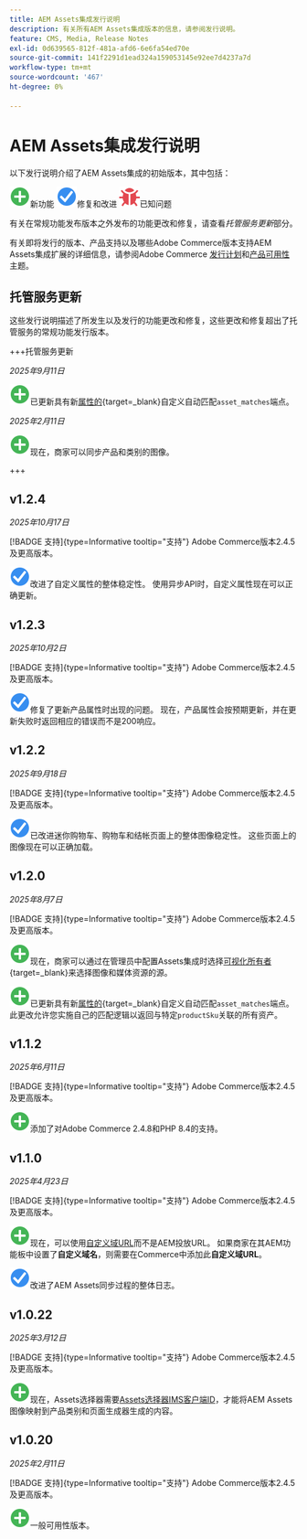 ```yaml
---
title: AEM Assets集成发行说明
description: 有关所有AEM Assets集成版本的信息，请参阅发行说明。
feature: CMS, Media, Release Notes
exl-id: 0d639565-812f-481a-afd6-6e6fa54ed70e
source-git-commit: 141f2291d1ead324a159053145e92ee7d4237a7d
workflow-type: tm+mt
source-wordcount: '467'
ht-degree: 0%

---
```


# AEM Assets集成发行说明

以下发行说明介绍了AEM Assets集成的初始版本，其中包括：

![新](../assets/new.svg)新功能
![已修复问题](../assets/fix.svg)修复和改进
![已知问题](../assets/bug.svg)已知问题

有关在常规功能发布版本之外发布的功能更改和修复，请查看&#x200B;_托管服务更新_&#x200B;部分。

有关即将发行的版本、产品支持以及哪些Adobe Commerce版本支持AEM Assets集成扩展的详细信息，请参阅Adobe Commerce [发行计划](https://experienceleague.adobe.com/zh-hans/docs/commerce-operations/release/planning/schedule)和[产品可用性](https://experienceleague.adobe.com/zh-hans/docs/commerce-operations/release/product-availability)主题。

## 托管服务更新

这些发行说明描述了所发生以及发行的功能更改和修复，这些更改和修复超出了托管服务的常规功能发行版本。

+++托管服务更新

_2025年9月11日_

![新问题](../assets/new.svg)已更新具有新[属性的](https://experienceleague.adobe.com/zh-hans/docs/commerce/aem-assets-integration/synchronize/custom-match){target=_blank}自定义自动匹配`asset_matches`端点。

_2025年2月11日_

![新问题](../assets/new.svg)现在，商家可以同步产品和类别的图像。

+++

## v1.2.4

_2025年10月17日_

[!BADGE 支持]{type=Informative tooltip="支持"} Adobe Commerce版本2.4.5及更高版本。

![修复了问题](../assets/fix.svg)<!-- Issue ACAP-1155 -->改进了自定义属性的整体稳定性。 使用异步API时，自定义属性现在可以正确更新。

## v1.2.3

_2025年10月2日_

[!BADGE 支持]{type=Informative tooltip="支持"} Adobe Commerce版本2.4.5及更高版本。

![修复了问题](../assets/fix.svg)<!-- Issue ACAP-1135 -->修复了更新产品属性时出现的问题。 现在，产品属性会按预期更新，并在更新失败时返回相应的错误而不是200响应。

## v1.2.2

_2025年9月18日_

[!BADGE 支持]{type=Informative tooltip="支持"} Adobe Commerce版本2.4.5及更高版本。

![已修复问题](../assets/fix.svg)<!-- Issue ACAP-1110 -->已改进迷你购物车、购物车和结帐页面上的整体图像稳定性。 这些页面上的图像现在可以正确加载。

## v1.2.0

_2025年8月7日_

[!BADGE 支持]{type=Informative tooltip="支持"} Adobe Commerce版本2.4.5及更高版本。

![新问题](../assets/new.svg)<!-- Issue ACAP-1018 -->现在，商家可以通过在管理员中配置Assets集成时选择[可视化所有者](https://experienceleague.adobe.com/zh-hans/docs/commerce/aem-assets-integration/get-started/setup-synchronization){target=_blank}来选择图像和媒体资源的源。

![新问题](../assets/new.svg)<!-- Issue ACAP-1078 -->已更新具有新[属性的](https://experienceleague.adobe.com/zh-hans/docs/commerce/aem-assets-integration/synchronize/custom-match){target=_blank}自定义自动匹配`asset_matches`端点。 此更改允许您实施自己的匹配逻辑以返回与特定`productSku`关联的所有资产。

## v1.1.2

_2025年6月11日_

[!BADGE 支持]{type=Informative tooltip="支持"} Adobe Commerce版本2.4.5及更高版本。

![新问题](../assets/new.svg)<!-- Issue ACAP-1041 -->添加了对Adobe Commerce 2.4.8和PHP 8.4的支持。

## v1.1.0

_2025年4月23日_

[!BADGE 支持]{type=Informative tooltip="支持"} Adobe Commerce版本2.4.5及更高版本。

![新问题](../assets/new.svg)<!-- Issue ACAP-955 -->现在，可以使用[自定义域URL](https://experienceleague.adobe.com/zh-hans/docs/commerce/aem-assets-integration/get-started/setup-synchronization#optional-configure-the-custom-domain-url)而不是AEM投放URL。 如果商家在其AEM功能板中设置了&#x200B;**自定义域名**，则需要在Commerce中添加此&#x200B;**自定义域URL**。

![修复了问题](../assets/fix.svg)<!-- Issue ACAP-987 -->改进了AEM Assets同步过程的整体日志。

## v1.0.22

_2025年3月12日_

[!BADGE 支持]{type=Informative tooltip="支持"} Adobe Commerce版本2.4.5及更高版本。

![新问题](../assets/new.svg)<!-- Issue ACAP-xx -->现在，Assets选择器需要[Assets选择器IMS客户端ID](https://experienceleague.adobe.com/zh-hans/docs/commerce/aem-assets-integration/get-started/setup-synchronization)，才能将AEM Assets图像映射到产品类别和页面生成器生成的内容。

## v1.0.20

_2025年2月11日_

[!BADGE 支持]{type=Informative tooltip="支持"} Adobe Commerce版本2.4.5及更高版本。

![新](../assets/new.svg)<!-- Issue ACAP-xx -->一般可用性版本。
